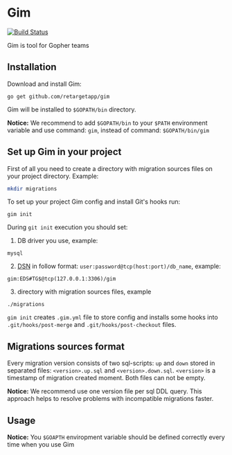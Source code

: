 # Gim

[![Build Status](https://travis-ci.org/retargetapp/gim.svg?branch=master)](https://travis-ci.org/retargetapp/gim)

Gim is tool for Gopher teams 

## Installation

Download and install Gim: 
```
go get github.com/retargetapp/gim
```
Gim will be installed to `$GOPATH/bin` directory.

**Notice:** We recommend to add `$GOPATH/bin` to your `$PATH` environment variable and use command: `gim`, instead of command: `$GOPATH/bin/gim`   

## Set up Gim in your project

First of all you need to create a directory with migration sources files on your project directory.
Example:
```bash
mkdir migrations 
```

To set up your project Gim config and install Git's hooks run:

```
gim init
```

During `git init` execution you should set:
1. DB driver you use, example:
```
mysql
```
2. [DSN](https://en.wikipedia.org/wiki/Data_source_name) in follow format: `user:password@tcp(host:port)/db_name`, example: 
```
gim:EDS#TG$@tcp(127.0.0.1:3306)/gim
```
3. directory with migration sources files, example
```
./migrations
```

`gim init` creates `.gim.yml` file to store config and installs some hooks into `.git/hooks/post-merge` and `.git/hooks/post-checkout` files.

## Migrations sources format

Every migration version consists of two sql-scripts: `up` and `down` stored in separated files: `<version>.up.sql` and `<version>.down.sql`.
`<version>` is a timestamp of migration created moment. Both files can not be empty. 

**Notice:** We recommend use one version file per sql DDL query. This approach helps to resolve problems with incompatible migrations faster.
 

## Usage


**Notice:** You `$GOAPTH` enviropment variable should be defined correctly every time when you use Gim